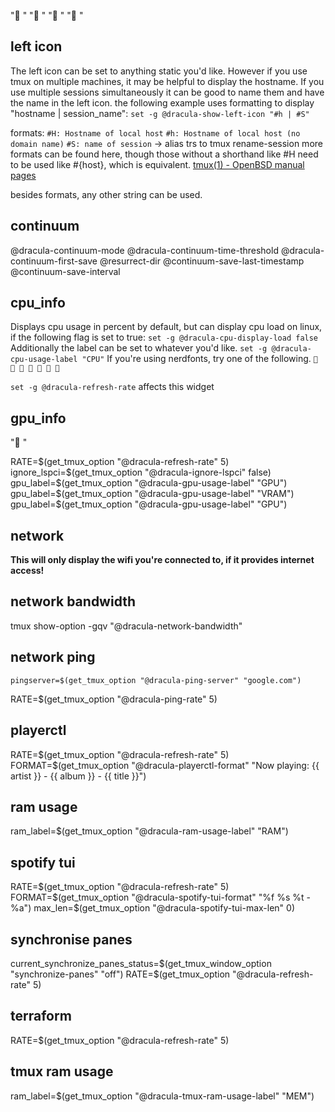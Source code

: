 "󰈀 "
"󰣀 "
"󱍢 "
"󰉉 "



## left icon

The left icon can be set to anything static you'd like.
However if you use tmux on multiple machines, it may be helpful to display the hostname.
If you use multiple sessions simultaneously it can be good to name them and have the name in the left icon.
the following example uses formatting to display "hostname | session_name":
`set -g @dracula-show-left-icon "#h | #S"`

formats:
`#H: Hostname of local host`
`#h: Hostname of local host (no domain name)`
`#S: name of session` -> alias trs to tmux rename-session
more formats can be found here, though those without a shorthand like #H need to be used like #{host}, which is equivalent.
[tmux(1) - OpenBSD manual pages](https://man.openbsd.org/tmux.1#FORMATS)

besides formats, any other string can be used.

## continuum

@dracula-continuum-mode
@dracula-continuum-time-threshold
@dracula-continuum-first-save
@resurrect-dir
@continuum-save-last-timestamp
@continuum-save-interval

## cpu_info
Displays cpu usage in percent by default, but can display cpu load on linux, if the following flag is set to true:
`set -g @dracula-cpu-display-load false`
Additionally the label can be set to whatever you'd like.
`set -g @dracula-cpu-usage-label "CPU"`
If you're using nerdfonts, try one of the following.
`   󰍛 󰘚 󰻟 󰻠 `

`set -g @dracula-refresh-rate` affects this widget
## gpu_info
"󰢮 "

  RATE=$(get_tmux_option "@dracula-refresh-rate" 5)
  ignore_lspci=$(get_tmux_option "@dracula-ignore-lspci" false)
  gpu_label=$(get_tmux_option "@dracula-gpu-usage-label" "GPU")
  gpu_label=$(get_tmux_option "@dracula-gpu-usage-label" "VRAM")
  gpu_label=$(get_tmux_option "@dracula-gpu-usage-label" "GPU")

## network
**This will only display the wifi you're connected to, if it provides internet access!**
## network bandwidth
tmux show-option -gqv "@dracula-network-bandwidth"
## network ping
    pingserver=$(get_tmux_option "@dracula-ping-server" "google.com")
  RATE=$(get_tmux_option "@dracula-ping-rate" 5)
## playerctl

  RATE=$(get_tmux_option "@dracula-refresh-rate" 5)
  FORMAT=$(get_tmux_option "@dracula-playerctl-format" "Now playing: {{ artist }} - {{ album }} - {{ title }}")
## ram usage
  ram_label=$(get_tmux_option "@dracula-ram-usage-label" "RAM")
## spotify tui
  RATE=$(get_tmux_option "@dracula-refresh-rate" 5)
  FORMAT=$(get_tmux_option "@dracula-spotify-tui-format" "%f %s %t - %a")
  max_len=$(get_tmux_option "@dracula-spotify-tui-max-len" 0)
## synchronise panes
  current_synchronize_panes_status=$(get_tmux_window_option "synchronize-panes" "off")
  RATE=$(get_tmux_option "@dracula-refresh-rate" 5)
## terraform
  RATE=$(get_tmux_option "@dracula-refresh-rate" 5)
## tmux ram usage
  ram_label=$(get_tmux_option "@dracula-tmux-ram-usage-label" "MEM")
